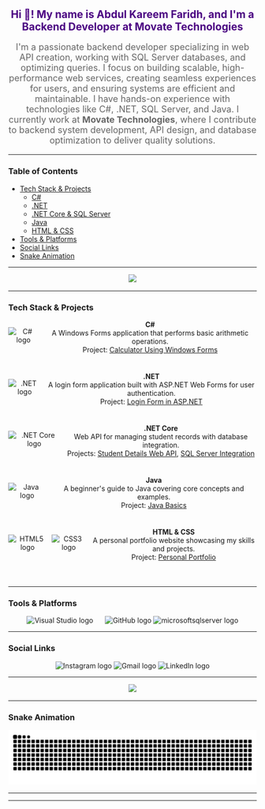<h2 align="center" style="color: #4B0082;">Hi 👋! My name is Abdul Kareem Faridh, and I'm a Backend Developer at Movate Technologies</h2>

<p align="center" style="font-size: 18px; color: #666666;">
  I'm a passionate backend developer specializing in web API creation, working with SQL Server databases, and optimizing queries. I focus on building scalable, high-performance web services, creating seamless experiences for users, and ensuring systems are efficient and maintainable. I have hands-on experience with technologies like C#, .NET, SQL Server, and Java. I currently work at <strong>Movate Technologies</strong>, where I contribute to backend system development, API design, and database optimization to deliver quality solutions.
</p>

---

### Table of Contents

- [Tech Stack & Projects](#tech-stack--projects)
  - [C#](#c)
  - [.NET](#net)
  - [.NET Core & SQL Server](#net-core--sql-server)
  - [Java](#java)
  - [HTML & CSS](#html--css)
- [Tools & Platforms](#tools--platforms)
- [Social Links](#social-links)
- [Snake Animation](#snake-animation)

---
<!-- Girl Wink GIF placed here -->
<p align="center">
  <img height="150" src="https://i.imgflip.com/65efzo.gif" />
</p>

---

###

### Tech Stack & Projects

<div align="center">
  <!-- C# -->
  <div style="display: flex; align-items: center; margin-bottom: 20px;">
    <img src="https://cdn.jsdelivr.net/gh/devicons/devicon/icons/csharp/csharp-original.svg" height="40" alt="C# logo" style="margin-right: 10px;" />
    <div>
      <strong>C#</strong><br />
      A Windows Forms application that performs basic arithmetic operations.<br />
      Project: <a href="https://github.com/abdulfaridh/calculator-using-windows-forms-in-CS">Calculator Using Windows Forms</a>
    </div>
  </div>
<br>
  <!-- .NET -->
  <div style="display: flex; align-items: center; margin-bottom: 20px;">
    <img src="https://cdn.jsdelivr.net/gh/devicons/devicon/icons/dot-net/dot-net-original.svg" height="40" alt=".NET logo" style="margin-right: 10px;" />
    <div>
      <strong>.NET</strong><br />
      A login form application built with ASP.NET Web Forms for user authentication.<br />
      Project: <a href="https://github.com/abdulfaridh/LoginForm-in-ASP-DOT-NET">Login Form in ASP.NET</a>
    </div>
  </div>
<br>
  <!-- .NET Core -->
  <div style="display: flex; align-items: center; margin-bottom: 20px;">
    <img src="https://cdn.jsdelivr.net/gh/devicons/devicon/icons/dotnetcore/dotnetcore-original.svg" height="40" alt=".NET Core logo" style="margin-right: 10px;" />
    <div>
      <strong>.NET Core</strong><br />
      Web API for managing student records with database integration.<br />
      Projects: <a href="https://github.com/abdulfaridh/StudentDetails-WEBAPI">Student Details Web API</a>, <a href="https://github.com/abdulfaridh/StudentDetails-WEBAPI">SQL Server Integration</a>
    </div>
  </div>
<br>
  <!-- Java -->
  <div style="display: flex; align-items: center; margin-bottom: 20px;">
    <img src="https://cdn.jsdelivr.net/gh/devicons/devicon/icons/java/java-original.svg" height="40" alt="Java logo" style="margin-right: 10px;" />
    <div>
      <strong>Java</strong><br />
      A beginner's guide to Java covering core concepts and examples.<br />
      Project: <a href="https://github.com/abdulfaridh/Java-Basics">Java Basics</a>
    </div>
  </div>
<br>
  <!-- HTML & CSS -->
  <div style="display: flex; align-items: center; margin-bottom: 20px;">
    <img src="https://cdn.jsdelivr.net/gh/devicons/devicon/icons/html5/html5-original.svg" height="40" alt="HTML5 logo" style="margin-right: 10px;" />
    <img src="https://cdn.jsdelivr.net/gh/devicons/devicon/icons/css3/css3-original.svg" height="40" alt="CSS3 logo" style="margin-right: 10px;" />
    <div>
      <strong>HTML & CSS</strong><br />
      A personal portfolio website showcasing my skills and projects.<br />
      Project: <a href="https://github.com/abdulfaridh/personal-portfolio">Personal Portfolio</a>
    </div>
  </div>
</div>
  
<br>



---

### Tools & Platforms

<p align="center">
  <!-- Visual Studio -->
  <img src="https://skillicons.dev/icons?i=visualstudio" height="40" alt="Visual Studio logo" style="margin-right: 20px;"/>
  <!-- GitHub -->
  <img src="https://img.shields.io/static/v1?message=GitHub&logo=github&label=&color=181717&logoColor=white&labelColor=&style=for-the-badge" height="40" alt="GitHub logo" />
  <!--Microsoft-Sql-Server-->
  <img src="https://cdn.jsdelivr.net/gh/devicons/devicon/icons/microsoftsqlserver/microsoftsqlserver-plain.svg" height="40" alt="microsoftsqlserver logo"  />
</p>

---

### Social Links

<p align="center">
  <img src="https://img.shields.io/static/v1?message=Instagram&logo=instagram&label=&color=E4405F&logoColor=white&labelColor=&style=for-the-badge" height="35" alt="Instagram logo" />
  <img src="https://img.shields.io/static/v1?message=Gmail&logo=gmail&label=&color=D14836&logoColor=white&labelColor=&style=for-the-badge" height="35" alt="Gmail logo" />
  <img src="https://img.shields.io/static/v1?message=LinkedIn&logo=linkedin&label=&color=0077B5&logoColor=white&labelColor=&style=for-the-badge" height="35" alt="LinkedIn logo" />
</p>

---

<div align="center">
  <img src="https://profile-counter.glitch.me/abdulfaridh/count.svg?" />
</div>

---

### Snake Animation

[![Snake animation](https://raw.githubusercontent.com/abdulfaridh/AKF/output/snake.svg)](https://github.com/abdulfaridh/AKF)

---



---
